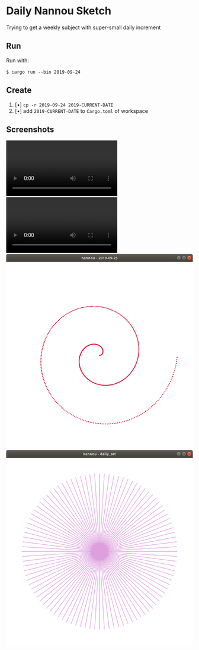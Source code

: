 # Daily Nannou Sketch 

Trying to get a weekly subject with super-small daily increment

## Run

Run with:

    $ cargo run --bin 2019-09-24

## Create

1. [•] `cp -r 2019-09-24 2019-CURRENT-DATE`
2. [•] add `2019-CURRENT-DATE` to `Cargo.toml` of workspace

## Screenshots

![29 Sept 2019](screenshots/2019-09-29.mkv)
![28 Sept 2019](screenshots/2019-09-28.mkv)
![25 Sept 2019](screenshots/2019-09-25.png)
![24 Sept 2019](screenshots/2019-09-24.png)